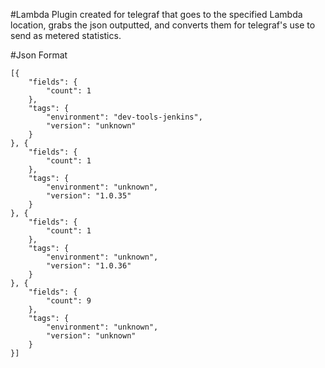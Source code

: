 #Lambda
Plugin created for telegraf that goes to the specified Lambda location, grabs the json outputted,
and converts them for telegraf's use to send as metered statistics.

#Json Format
```
[{
	"fields": {
		"count": 1
	},
	"tags": {
		"environment": "dev-tools-jenkins",
		"version": "unknown"
	}
}, {
	"fields": {
		"count": 1
	},
	"tags": {
		"environment": "unknown",
		"version": "1.0.35"
	}
}, {
	"fields": {
		"count": 1
	},
	"tags": {
		"environment": "unknown",
		"version": "1.0.36"
	}
}, {
	"fields": {
		"count": 9
	},
	"tags": {
		"environment": "unknown",
		"version": "unknown"
	}
}]
```